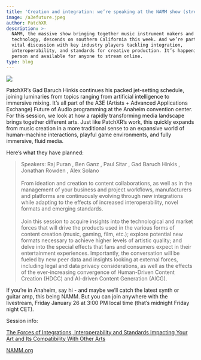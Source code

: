 ```yaml
---
title: 'Creation and integration: we’re speaking at the NAMM show (streamlined online)'
image: /a3efuture.jpeg
author: PatchXR
description: >-
  NAMM, the massive show bringing together music instrument makers and
  technology, descends on southern California this week. And we’re part of a
  vital discussion with key industry players tackling integration,
  interoperability, and standards for creative production. It’s happening in
  person and available for anyone to stream online.
type: blog
---
```


![](/a3efuture.jpeg)

PatchXR’s Gad Baruch Hinkis continues his packed jet-setting schedule, joining luminaries from topics ranging from artificial intelligence to immersive mixing. It’s all part of the A3E (Artists + Advanced Applications Exchange) Future of Audio programming at the Anaheim convention center. For this session, we look at how a rapidly transforming media landscape brings together different arts. Just like PatchXR’s work, this quickly expands from music creation in a more traditional sense to an expansive world of human-machine interactions, playful game environments, and fully immersive, fluid media.

Here’s what they have planned:

> Speakers: Raj Puran , Ben Ganz , Paul Sitar , Gad Baruch Hinkis , Jonathan Rowden , Alex Solano\
> \
> From ideation and creation to content collaborations, as well as in the management of your business and project workflows, manufacturers and platforms are continuously evolving through new integrations while adapting to the effects of increased interoperability, novel formats and emerging standards.\
> \
> Join this session to acquire insights into the technological and market forces that will drive the products used in the various forms of content creation (music, gaming, film, etc.); explore potential new formats necessary to achieve higher levels of artistic quality; and delve into the special effects that fans and consumers expect in their entertainment experiences. Importantly, the conversation will be fueled by new peer data and insights looking at external forces, including legal and data privacy considerations, as well as the effects of the ever-increasing convergence of Human-Driven Content Creation (HDCC) and AI-driven Content Generation (AICG).

If you’re in Anaheim, say hi - and maybe we’ll catch the latest synth or guitar amp, this being NAMM. But you can join anywhere with the livestream, Friday January 26 at 3:00 PM local time (that’s midnight Friday night CET).

Session info:

[The Forces of Integrations, Interoperability and Standards Impacting Your Art and Its Compatibility With Other Arts](https://www.namm.org/thenammshow/2024/session/forces-integrations-interoperability-and-standards-impacting-your-art-and)

[NAMM.org](https://namm.org)
